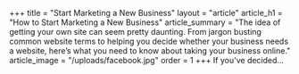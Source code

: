 +++
title = "Start Marketing a New Business"
layout = "article"
article_h1 = "How to Start Marketing a New Business"
article_summary = "The idea of getting your own site can seem pretty daunting. From jargon busting common website terms to helping you decide whether your business needs a website, here’s what you need to know about taking your business online."
article_image = "/uploads/facebook.jpg"
order = 1
+++
If you've decided...